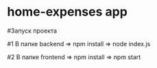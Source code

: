 # home-expenses app


#Запуск проекта

#1 В папке backend => npm install => node index.js

#2 В папке frontend => npm install => npm start
